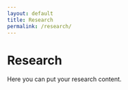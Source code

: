 ```yaml
---
layout: default
title: Research
permalink: /research/
---
```


# Research

Here you can put your research content.
